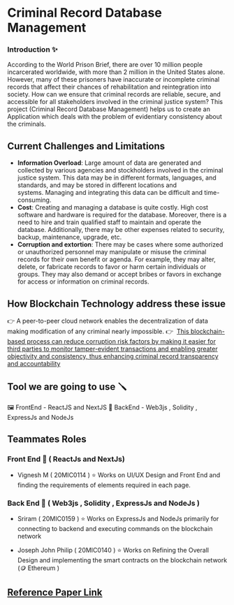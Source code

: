 # Criminal Record Database Management

### Introduction ✨

According to the World Prison Brief, there are over 10 million people incarcerated worldwide, with more than 2 million in the United States alone. However, many of these prisoners have inaccurate or incomplete criminal records that affect their chances of rehabilitation and reintegration into society. How can we ensure that criminal records are reliable, secure, and accessible for all stakeholders involved in the criminal justice system?
This project (Criminal Record Database Management) helps us to create an Application which deals with the problem of evidentiary consistency about the criminals. 

## Current Challenges and Limitations

- **Information Overload**: Large amount of data are generated and collected by various agencies and stockholders involved in the criminal justice system. This data may be in different formats, languages, and standards, and may be stored in different locations and systems. Managing and integrating this data can be difficult and time-consuming.
- **Cost**: Creating and managing a database is quite costly. High cost software and hardware is required for the database. Moreover, there is a need to hire and train qualified staff to maintain and operate the database. Additionally, there may be other expenses related to security, backup, maintenance, upgrade, etc.
- **Corruption and extortion**: There may be cases where some authorized or unauthorized personnel may manipulate or misuse the criminal records for their own benefit or agenda. For example, they may alter, delete, or fabricate records to favor or harm certain individuals or groups. They may also demand or accept bribes or favors in exchange for access or information on criminal records.

## How Blockchain Technology address these issue

👉 A peer-to-peer cloud network enables the decentralization of data making modification of any criminal nearly impossible.
👉  [This blockchain-based process can reduce corruption risk factors by making it easier for third parties to monitor tamper-evident transactions and enabling greater objectivity and consistency, thus enhancing criminal record transparency and accountability](https://ieeexplore.ieee.org/document/954465)


## Tool we are going to use 🪛

🖼️ FrontEnd - ReactJS and NextJS
🔩 BackEnd - Web3js , Solidity , ExpressJs and NodeJs


## Teammates Roles 
### Front End 🎨 ( ReactJs and NextJs)

- Vignesh M ( 20MIC0114 )
⭐ Works on UI/UX Design and Front End and finding the requirements of elements required in each page.

### Back End 🔩 ( Web3js , Solidity , ExpressJs and NodeJs )
- Sriram ( 20MIC0159 ) 
⭐ Works on ExpressJs and NodeJs primarily for connecting to backend and executing commands on the blockchain network

- Joseph John Philip ( 20MIC0140 )
⭐ Works on Refining the Overall Design and implementing the smart contracts on the blockchain network (🪙 Ethereum )


## [Reference Paper Link](https://www.researchgate.net/publication/329489346_CRAB_Blockchain_Based_Criminal_Record_Management_System#:~:text=By%20incorporating%20criminal%20records%20in,enables%20the%20decentralization%20of%20data.)



